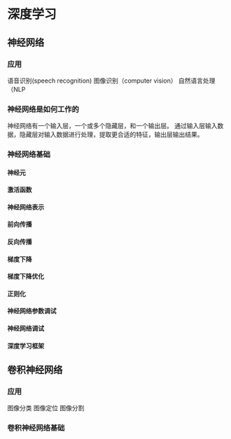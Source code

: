 # 深度学习

## 神经网络

### 应用

语音识别(speech recognition)
图像识别（computer vision）
自然语言处理（NLP

### 神经网络是如何工作的

神经网络有一个输入层，一个或多个隐藏层，和一个输出层。
通过输入层输入数据，隐藏层对输入数据进行处理，提取更合适的特征，输出层输出结果。

### 神经网络基础

#### 神经元

#### 激活函数

#### 神经网络表示

#### 前向传播

#### 反向传播

#### 梯度下降

#### 梯度下降优化

#### 正则化

#### 神经网络参数调试

#### 神经网络调试

#### 深度学习框架

## 卷积神经网络

### 应用

图像分类
图像定位
图像分割

### 卷积神经网络基础
